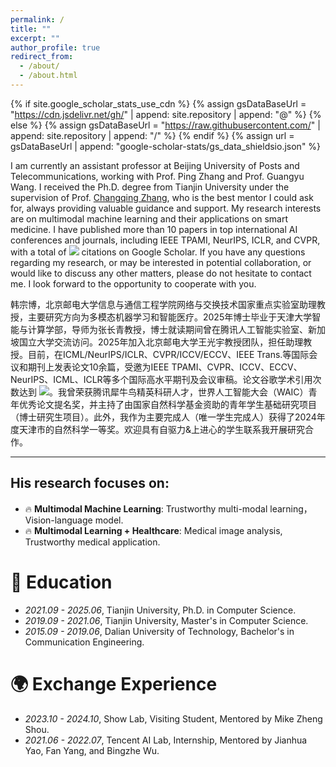 ```yaml
---
permalink: /
title: ""
excerpt: ""
author_profile: true
redirect_from: 
  - /about/
  - /about.html
---
```


{% if site.google_scholar_stats_use_cdn %}
{% assign gsDataBaseUrl = "https://cdn.jsdelivr.net/gh/" | append: site.repository | append: "@" %}
{% else %}
{% assign gsDataBaseUrl = "https://raw.githubusercontent.com/" | append: site.repository | append: "/" %}
{% endif %}
{% assign url = gsDataBaseUrl | append: "google-scholar-stats/gs_data_shieldsio.json" %}

<span class='anchor' id='about-me'></span>

I am currently an assistant professor at Beijing University of Posts and Telecommunications, working with Prof. Ping Zhang and Prof. Guangyu Wang. I received the Ph.D. degree from Tianjin University under the supervision of Prof. [Changqing Zhang](https://cic.tju.edu.cn/faculty/zhangchangqing/research.html), who is the best mentor I could ask for, always providing valuable guidance and support. My research interests are on multimodal machine learning and their applications on smart medicine. I have published more than 10 papers in top international AI conferences and journals, including IEEE TPAMI, NeurIPS, ICLR, and CVPR, with a total of <a href='https://scholar.google.com/citations?user=F2BBkQEAAAAJ'><img src="https://img.shields.io/endpoint?url={{ url | url_encode }}&logo=Google%20Scholar&labelColor=f6f6f6&color=9cf&style=flat&label=citations"></a> citations on Google Scholar. If you have any questions regarding my research, or may be interested in potential collaboration, or would like to discuss any other matters, please do not hesitate to contact me. I look forward to the opportunity to cooperate with you.


韩宗博，北京邮电大学信息与通信工程学院网络与交换技术国家重点实验室助理教授，主要研究方向为多模态机器学习和智能医疗。2025年博士毕业于天津大学智能与计算学部，导师为张长青教授，博士就读期间曾在腾讯人工智能实验室、新加坡国立大学交流访问。2025年加入北京邮电大学王光宇教授团队，担任助理教授。目前，在ICML/NeurIPS/ICLR、CVPR/ICCV/ECCV、IEEE Trans.等国际会议和期刊上发表论文10余篇，受邀为IEEE TPAMI、CVPR、ICCV、ECCV、NeurIPS、ICML、ICLR等多个国际高水平期刊及会议审稿。论文谷歌学术引用次数达到 <a href='https://scholar.google.com/citations?user=F2BBkQEAAAAJ'><img src="https://img.shields.io/endpoint?url={{ url | url_encode }}&logo=Google%20Scholar&labelColor=f6f6f6&color=9cf&style=flat&label=citations"></a>。我曾荣获腾讯犀牛鸟精英科研人才，世界人工智能大会（WAIC）青年优秀论文提名奖，并主持了由国家自然科学基金资助的青年学生基础研究项目（博士研究生项目）。此外，我作为主要完成人（唯一学生完成人）获得了2024年度天津市的自然科学一等奖。欢迎具有自驱力&上进心的学生联系我开展研究合作。

****
## His research focuses on: 
* 🔥 **Multimodal Machine Learning**: Trustworthy multi-modal learning，Vision-language model.
* 🔥 **Multimodal Learning + Healthcare**:  Medical image analysis, Trustworthy medical application.



# 📖 Education
- *2021.09 - 2025.06*, Tianjin University, Ph.D. in Computer Science.
- *2019.09 - 2021.06*, Tianjin University, Master's in Computer Science.
- *2015.09 - 2019.06*, Dalian University of Technology, Bachelor's in Communication Engineering.

# 🌍 Exchange Experience
- *2023.10 - 2024.10*, Show Lab, Visiting Student, Mentored by Mike Zheng Shou.
- *2021.06 - 2022.07*, Tencent AI Lab, Internship, Mentored by Jianhua Yao, Fan Yang, and Bingzhe Wu.
